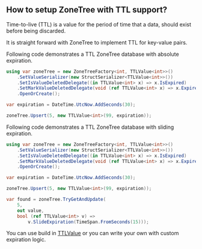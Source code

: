## How to setup ZoneTree with TTL support?

Time-to-live (TTL) is a value for the period of time that a data, should exist before being discarded.

It is straight forward with ZoneTree to implement TTL for key-value pairs.

Following code demonstrates a TTL ZoneTree database with absolute expiration.

```C#
using var zoneTree = new ZoneTreeFactory<int, TTLValue<int>>()    
    .SetValueSerializer(new StructSerializer<TTLValue<int>>())
    .SetIsValueDeletedDelegate((in TTLValue<int> x) => x.IsExpired)
    .SetMarkValueDeletedDelegate(void (ref TTLValue<int> x) => x.Expire())
    .OpenOrCreate();

var expiration = DateTime.UtcNow.AddSeconds(30);

zoneTree.Upsert(5, new TTLValue<int>(99, expiration));
```


Following code demonstrates a TTL ZoneTree database with sliding expiration.

```C#
using var zoneTree = new ZoneTreeFactory<int, TTLValue<int>>()    
    .SetValueSerializer(new StructSerializer<TTLValue<int>>())
    .SetIsValueDeletedDelegate((in TTLValue<int> x) => x.IsExpired)
    .SetMarkValueDeletedDelegate(void (ref TTLValue<int> x) => x.Expire())
    .OpenOrCreate();

var expiration = DateTime.UtcNow.AddSeconds(30);

zoneTree.Upsert(5, new TTLValue<int>(99, expiration));

var found = zoneTree.TryGetAndUpdate(
    5,
    out value,
    bool (ref TTLValue<int> v) => 
        v.SlideExpiration(TimeSpan.FromSeconds(15)));  
```

You can use build in [TTLValue](/docs/ZoneTree/api/Tenray.ZoneTree.PresetTypes.TTLValue-1.html) or you can write your own with custom expiration logic.
